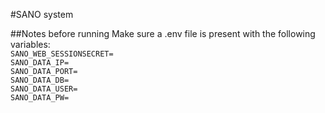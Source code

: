 #SANO system

##Notes before running
Make sure a .env file is present with the following variables:  
`SANO_WEB_SESSIONSECRET=`  
`SANO_DATA_IP=`  
`SANO_DATA_PORT=`  
`SANO_DATA_DB=`  
`SANO_DATA_USER=`  
`SANO_DATA_PW=`  
